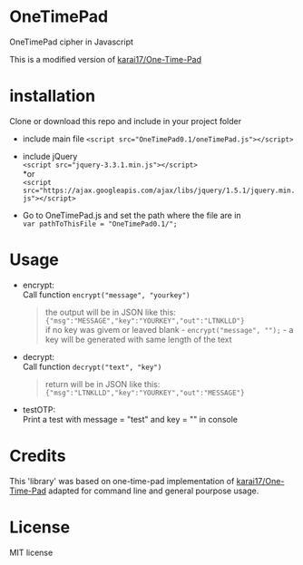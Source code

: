 # OneTimePad
OneTimePad cipher in  Javascript

This is a modified version of [karai17/One-Time-Pad](<github.com/karai17/One-Time-Pad>)
# installation 
  Clone or download this repo and include in your project folder 
  
  * include main file
  `<script src="OneTimePad0.1/oneTimePad.js"></script>`
  
  * include jQuery<br>
  `<script src="jquery-3.3.1.min.js"></script>`<br>
  *or<br> `<script src="https://ajax.googleapis.com/ajax/libs/jquery/1.5.1/jquery.min.js"></script>`
  
  * Go to OneTimePad.js and set the path where the file are in<br>
  ```var pathToThisFile = "OneTimePad0.1/";```
 
  
# Usage
  
  * encrypt:<br>
    Call function ```encrypt("message", "yourkey")```<br>
    > the output will be in JSON like this: ```{"msg":"MESSAGE","key":"YOURKEY","out":"LTNKLLD"}```<br>
    > if no key was givem or leaved blank - ```encrypt("message", "");``` - a key will be generated with same length of the text
  
  * decrypt:<br>
    Call function ```decrypt("text", "key")```<br>
    > return will be in JSON like this: ```{"msg":"LTNKLLD","key":"YOURKEY","out":"MESSAGE"}```
    
  * testOTP:<br>
    Print a test with message = "test" and key = "" in console
    
    
# Credits
  This 'library' was based on one-time-pad implementation of [karai17/One-Time-Pad](<github.com/karai17/One-Time-Pad>) adapted for command line and general pourpose usage.
  
# License 
  MIT license
